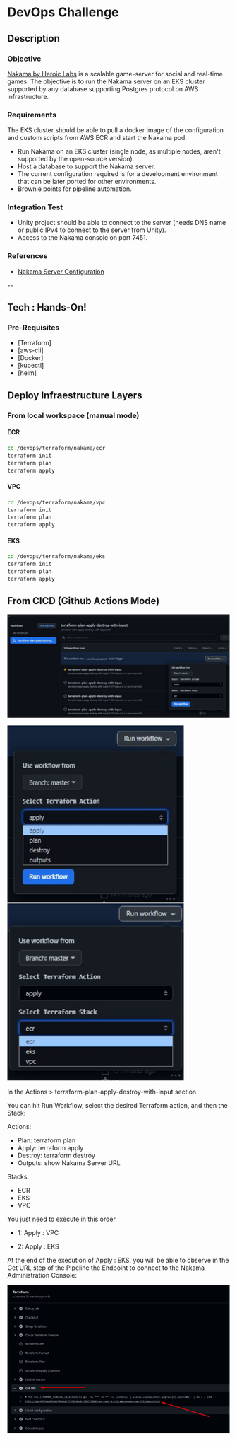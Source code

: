 # DevOps Challenge

## Description
### Objective
[Nakama by Heroic Labs](https://heroiclabs.com/) is a scalable game-server for social and real-time games. The objective is to run the Nakama server on an EKS cluster supported by any database supporting Postgres protocol on AWS infrastructure.

### Requirements
The EKS cluster should be able to pull a docker image of the configuration and custom scripts from AWS ECR and start the    Nakama pod.
 - Run Nakama on an EKS cluster (single node, as multiple nodes, aren't supported by the open-source version).
 - Host a database to support the Nakama server.
 - The current configuration required is for a development environment that can be later ported for other environments.
 - Brownie points for pipeline automation.
 

### Integration Test
 - Unity project should be able to connect to the server (needs DNS name or public IPv4 to connect to the server from Unity).
 - Access to the Nakama console on port 7451.

### References 
- [Nakama Server Configuration](https://heroiclabs.com/docs/nakama/getting-started/configuration/)

--
## Tech : Hands-On!

### Pre-Requisites
- [Terraform]
- [aws-cli]
- [Docker]
- [kubectl]
- [helm]

## Deploy Infraestructure Layers

### From local workspace (manual mode)
#### ECR 

```sh
cd /devops/terraform/nakama/ecr
terraform init
terraform plan
terraform apply
```

#### VPC
```sh
cd /devops/terraform/nakama/vpc
terraform init
terraform plan
terraform apply
```

#### EKS
```sh
cd /devops/terraform/nakama/eks
terraform init
terraform plan
terraform apply
```

## From CICD (Github Actions Mode)

![Github Actions](assets/img/actions.jpg "Github Actions")

<img src="assets/img/actions-options.jpg" alt="Actions Options" style="height:400px; width:400px;"/> <img src="assets/img/stack-options.jpg" alt="Stack Options" style="height:400px; width:400px;"/>

In the Actions > terraform-plan-apply-destroy-with-input section

You can hit Run Workflow, select the desired Terraform action, and then the Stack:

Actions:
- Plan: terraform plan
- Apply: terraform apply
- Destroy: terraform destroy
- Outputs: show Nakama Server URL

Stacks:
- ECR
- EKS
- VPC

You just need to execute in this order

- 1: Apply : VPC

- 2: Apply : EKS

At the end of the execution of Apply : EKS, you will be able to observe in the Get URL step of the Pipeline the Endpoint to connect to the Nakama Administration Console:

![Nakama Console URL](assets/img/url-nakama.jpg "URL")

